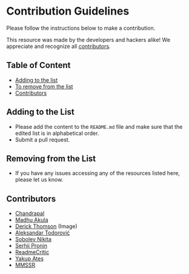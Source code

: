 # Contribution Guidelines

Please follow the instructions below to make a contribution.

This resource was made by the developers and hackers alike! We appreciate and recognize all [contributors](#contributors).

## Table of Content

- [Adding to the list](#adding-to-the-list)
- [To remove from the list](#to-remove-from-the-list)
- [Contributors](#contributors)

## Adding to the List

- Please add the content to the `README.md` file and make sure that the edited list is in alphabetical order.
- Submit a pull request.

## Removing from the List

- If you have any issues accessing any of the resources listed here, please let us know.

## Contributors

- [Chandrapal](https://github.com/Chan9390)
- [Madhu Akula](https://www.github.com/madhuakula)
- [Derick Thomson](https://www.facebook.com/derick.thomson) (Image)
- [Aleksandar Todorović](https://github.com/aleksandar-todorovic)
- [Sobolev Nikita](https://github.com/sobolevn)
- [Serhii Pronin](https://github.com/re-pronin)
- [ReadmeCritic](https://github.com/ReadmeCritic)
- [Yakup Ateş](https://github.com/y-ates)
- [MMSSR](https://github.com/mmssr)
